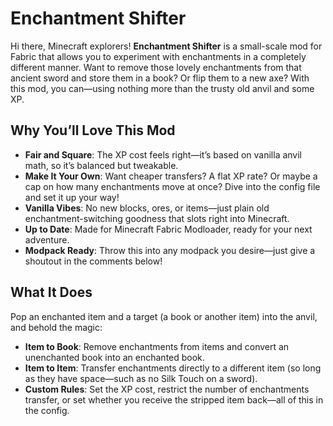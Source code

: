 # Enchantment Shifter
Hi there, Minecraft explorers! **Enchantment Shifter** is a small-scale mod for Fabric that allows you to experiment with enchantments in a completely different manner. Want to remove those lovely enchantments from that ancient sword and store them in a book? Or flip them to a new axe? With this mod, you can—using nothing more than the trusty old anvil and some XP.

## Why You’ll Love This Mod
- **Fair and Square**: The XP cost feels right—it’s based on vanilla anvil math, so it’s balanced but tweakable.
- **Make It Your Own**: Want cheaper transfers? A flat XP rate? Or maybe a cap on how many enchantments move at once? Dive into the config file and set it up your way!
- **Vanilla Vibes**: No new blocks, ores, or items—just plain old enchantment-switching goodness that slots right into Minecraft.
- **Up to Date**: Made for Minecraft Fabric Modloader, ready for your next adventure.
- **Modpack Ready**: Throw this into any modpack you desire—just give a shoutout in the comments below!

## What It Does
Pop an enchanted item and a target (a book or another item) into the anvil, and behold the magic:

- **Item to Book**: Remove enchantments from items and convert an unenchanted book into an enchanted book.
- **Item to Item**: Transfer enchantments directly to a different item (so long as they have space—such as no Silk Touch on a sword).
- **Custom Rules**: Set the XP cost, restrict the number of enchantments transfer, or set whether you receive the stripped item back—all of this in the config.
